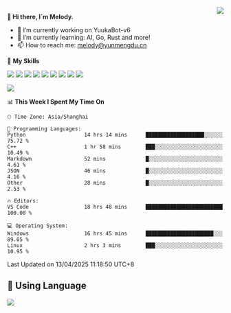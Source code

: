 <a href="#">
  <img align="right" src="https://github-readme-stats.vercel.app/api?username=melodyyuuka&count_private=true&show_icons=true" />
</a>

**👋 Hi there, I`m Melody.**

- 🔭 I’m currently working on YuukaBot-v6
- 🌱 I’m currently learning: AI, Go, Rust and more!
- 📫 How to reach me: melody@yunmengdu.cn

🌟 **My Skills** 

![](https://img.shields.io/badge/-Python-3e74a2?style=flat-square&logo=Python&logoColor=fff)
![](https://img.shields.io/badge/-Java-007396?style=flat-square&logo=OpenJDK&logoColor=fff)
![](https://img.shields.io/badge/-Node.js-339933?style=flat-square&logo=Node.js&logoColor=fff)
![](https://img.shields.io/badge/-Git-f05032?style=flat-square&logo=git&logoColor=fff)
![](https://img.shields.io/badge/-PostgreSQL-4169e1?style=flat-square&logo=PostgreSQL&logoColor=fff)
![](https://img.shields.io/badge/-Rust-000000?style=flat-square&logo=rust&logoColor=fff)
![](https://img.shields.io/badge/-VSCode-007acc?style=flat-square&logo=Visual-Studio-Code&logoColor=fff)
![](https://img.shields.io/badge/-FastAPI-009688?style=flat-square&logo=FastAPI&logoColor=fff)
![](https://img.shields.io/badge/-Linux-000000?style=flat-square&logo=Linux&logoColor=fff)


![](https://wakatime.com/badge/user/fa6dc0e2-47c5-4d2d-ae45-69fec6f2122c.svg)

<!--START_SECTION:waka-->
📊 **This Week I Spent My Time On** 

```text
🕑︎ Time Zone: Asia/Shanghai

💬 Programming Languages: 
Python                   14 hrs 14 mins      ███████████████████░░░░░░   75.72 % 
C++                      1 hr 58 mins        ███░░░░░░░░░░░░░░░░░░░░░░   10.49 % 
Markdown                 52 mins             █░░░░░░░░░░░░░░░░░░░░░░░░    4.61 % 
JSON                     46 mins             █░░░░░░░░░░░░░░░░░░░░░░░░    4.16 % 
Other                    28 mins             █░░░░░░░░░░░░░░░░░░░░░░░░    2.53 % 

🔥 Editors: 
VS Code                  18 hrs 48 mins      █████████████████████████   100.00 % 

💻 Operating System: 
Windows                  16 hrs 45 mins      ██████████████████████░░░   89.05 % 
Linux                    2 hrs 3 mins        ███░░░░░░░░░░░░░░░░░░░░░░   10.95 % 
```


 Last Updated on 13/04/2025 11:18:50 UTC+8
<!--END_SECTION:waka-->

## 🥰 **Using Language**

![](https://github-readme-stats.vercel.app/api/wakatime?username=MelodyYuyuko&layout=compact&hide_border=true)
